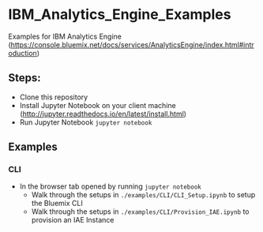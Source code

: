 # IBM_Analytics_Engine_Examples
Examples for IBM Analytics Engine (https://console.bluemix.net/docs/services/AnalyticsEngine/index.html#introduction)

## Steps:

- Clone this repository
- Install Jupyter Notebook on your client machine (http://jupyter.readthedocs.io/en/latest/install.html)
- Run Jupyter Notebook `jupyter notebook`

## Examples

### CLI

- In the browser tab opened by running `jupyter notebook`
  - Walk through the setups in `./examples/CLI/CLI_Setup.ipynb` to setup the Bluemix CLI
  - Walk through the setups in `./examples/CLI/Provision_IAE.ipynb` to provision an IAE Instance

